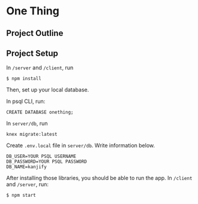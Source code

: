 # One Thing

## Project Outline

## Project Setup

In `/server` and `/client`, run

```shell
$ npm install
```

Then, set up your local database.

In psql CLI, run:

```shell
CREATE DATABASE onething;
```

In `server/db`, run

```shell
knex migrate:latest
```

Create `.env.local` file in `server/db`. Write information below.

```
DB_USER=YOUR PSQL USERNAME
DB_PASSWORD=YOUR PSQL PASSWORD
DB_NAME=kanjify
```

After installing those libraries, you should be able to run the app.
In `/client` and `/server`, run:

```shell
$ npm start
```
